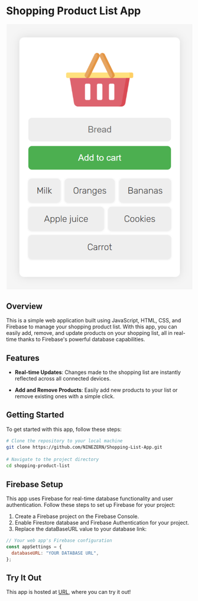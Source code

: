 # Shopping Product List App

![App Screenshot](images/screenshot.png)

## Overview

This is a simple web application built using JavaScript, HTML, CSS, and Firebase to manage your shopping product list. With this app, you can easily add, remove, and update products on your shopping list, all in real-time thanks to Firebase's powerful database capabilities.

## Features

- **Real-time Updates**: Changes made to the shopping list are instantly reflected across all connected devices.

- **Add and Remove Products**: Easily add new products to your list or remove existing ones with a simple click.

## Getting Started

To get started with this app, follow these steps:

```bash
# Clone the repository to your local machine
git clone https://github.com/NINEZERN/Shopping-List-App.git

# Navigate to the project directory
cd shopping-product-list
```

## Firebase Setup

This app uses Firebase for real-time database functionality and user authentication. Follow these steps to set up Firebase for your project:

1. Create a Firebase project on the Firebase Console.
2. Enable Firestore database and Firebase Authentication for your project.
3. Replace the dataBaseURL value to your database link:

```javascript
// Your web app's Firebase configuration
const appSettings = {
  databaseURL: "YOUR DATABASE URL",
};
```

## Try It Out

This app is hosted at [URL](https://ninezern-shop.netlify.app/), where you can try it out!
